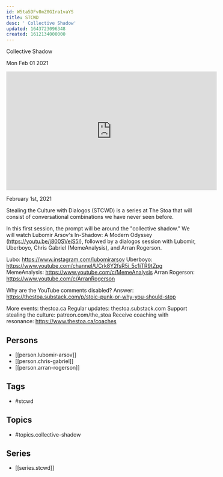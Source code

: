 ```yaml
---
id: W5ta5DFv8mZ0GIra1vaYS
title: STCWD
desc: ' Collective Shadow'
updated: 1643723096348
created: 1612134000000
---
```



 Collective Shadow

Mon Feb 01 2021

<iframe width="560" height="315" src="https://www.youtube.com/embed/EIrnJUj2Cjs" title="STCWD: Collective Shadow w/ Lubomir Arsov, Uberboyo, Chris Gabriel, and Arran Rogerson" frameborder="0" allow="accelerometer; autoplay; clipboard-write; encrypted-media; gyroscope; picture-in-picture" allowfullscreen ></iframe>

February 1st, 2021

Stealing the Culture with Dialogos (STCWD) is a series at The Stoa that will consist of conversational combinations we have never seen before.

In this first session, the prompt will be around the "collective shadow." We will watch Lubomir Arsov's In-Shadow: A Modern Odyssey (https://youtu.be/j800SVeiS5I), followed by a dialogos session with Lubomir, Uberboyo, Chris Gabriel (MemeAnalysis), and Arran Rogerson.

Lubo: https://www.instagram.com/lubomirarsov
Uberboyo: https://www.youtube.com/channel/UCrk8Y2fsR5i_5c1iTR9tZpg
MemeAnalysis: https://www.youtube.com/c/MemeAnalysis
Arran Rogerson: https://www.youtube.com/c/ArranRogerson

Why are the YouTube comments disabled? Answer: https://thestoa.substack.com/p/stoic-punk-or-why-you-should-stop

More events: thestoa.ca
Regular updates: thestoa.substack.com
Support stealing the culture: patreon.com/the_stoa
Receive coaching with resonance: https://www.thestoa.ca/coaches

## Persons

- [[person.lubomir-arsov]]
- [[person.chris-gabriel]]
- [[person.arran-rogerson]]

## Tags

- #stcwd

## Topics

- #topics.collective-shadow

## Series

- [[series.stcwd]]

